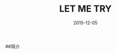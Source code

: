 ﻿---
layout: post
title: LET ME TRY
date: 2015-12-05
categories: blog
tags: [总结,知识管理]
description: 1
---
 
##简介

